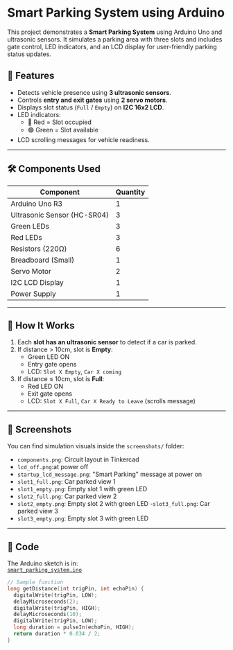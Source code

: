 # Smart Parking System using Arduino

This project demonstrates a **Smart Parking System** using Arduino Uno and ultrasonic sensors. It simulates a parking area with three slots and includes gate control, LED indicators, and an LCD display for user-friendly parking status updates.

## 🚗 Features

- Detects vehicle presence using **3 ultrasonic sensors**.
- Controls **entry and exit gates** using **2 servo motors**.
- Displays slot status (`Full` / `Empty`) on **I2C 16x2 LCD**.
- LED indicators:
  - 🔴 Red = Slot occupied
  - 🟢 Green = Slot available
- LCD scrolling messages for vehicle readiness.

---

## 🛠️ Components Used

| Component             | Quantity |
|-----------------------|----------|
| Arduino Uno R3        | 1        |
| Ultrasonic Sensor (HC-SR04) | 3        |
| Green LEDs            | 3        |
| Red LEDs              | 3        |
| Resistors (220Ω)      | 6        |
| Breadboard (Small)    | 1        |
| Servo Motor           | 2        |
| I2C LCD Display       | 1        |
| Power Supply          | 1        |

---

## 🔌 How It Works

1. Each **slot has an ultrasonic sensor** to detect if a car is parked.
2. If distance > 10cm, slot is **Empty**:
   - Green LED ON
   - Entry gate opens
   - LCD: `Slot X Empty`, `Car X coming`
3. If distance ≤ 10cm, slot is **Full**:
   - Red LED ON
   - Exit gate opens
   - LCD: `Slot X Full`, `Car X Ready to Leave` (scrolls message)

---

## 📸 Screenshots

You can find simulation visuals inside the `screenshots/` folder:
- `components.png`: Circuit layout in Tinkercad
- `lcd_off.png`:at power off
- `startup_lcd_message.png`: "Smart Parking" message at power on
- `slot1_full.png`: Car parked view 1
- `slot1_empty.png`: Empty slot 1 with green LED
- `slot2_full.png`: Car parked view 2
- `slot2_empty.png`: Empty slot 2 with green LED
-`slot3_full.png`: Car parked view 3
- `slot3_empty.png`: Empty slot 3 with green LED

---

## 📁 Code

The Arduino sketch is in:  
[`smart_parking_system.ino`](./smart_parking_system.ino)

```cpp
// Sample function
long getDistance(int trigPin, int echoPin) {
  digitalWrite(trigPin, LOW);
  delayMicroseconds(2);
  digitalWrite(trigPin, HIGH);
  delayMicroseconds(10);
  digitalWrite(trigPin, LOW);
  long duration = pulseIn(echoPin, HIGH);
  return duration * 0.034 / 2;
}
